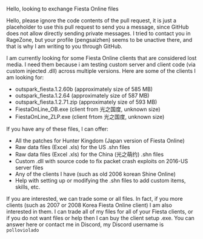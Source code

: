 Hello, looking to exchange Fiesta Online files

Hello, please ignore the code contents of the pull request, it is just a placeholder to use this pull request to send you a message, since GitHub does not allow directly sending private messages. I tried to contact you in RageZone, but your profile (pengsaizhen) seems to be unactive there, and that is why I am writing to you through GitHub.

I am currently looking for some Fiesta Online clients that are considered lost media. I need them because i am testing custom server and client code (via custom injected .dll) across multiple versions. Here are some of the clients I am looking for:
- outspark_fiesta.1.2.60b (approximately size of 585 MB)
- outspark_fiesta.1.2.64 (approximately size of 587 MB)
- outspark_fiesta.1.2.71.zip (approximately size of 593 MB)
- FiestaOnLine_OB.exe (client from 光之国度, unknown size)
- FiestaOnLine_ZLP.exe (client frtom 光之国度, unknown size)

If you have any of these files, I can offer:
- All the patches for Hunter Kingdom (Japan version of Fiesta Online)
- Raw data files (Excel .xls) for the US .shn files
- Raw data files (Excel .xls) for the China (光之萌约) .shn files
- Custom .dll with source code to fix packet crash exploits on 2016-US server files
- Any of the clients I have (such as old 2006 korean Shine Online)
- Help with setting up or modifying the .shn files to add custom items, skills, etc.

If you are interested, we can trade some or all files. In fact, if you more clients (such as 2007 or 2008 Korea Fiesta Online client) I am also interested in them. I can trade all of my files for all of your Fiesta clients, or if you do not want files or help then I can buy the client setup .exe. You can answer here or contact me in Discord, my Discord username is `polloviolado`

